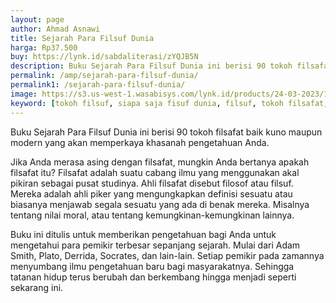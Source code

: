 ```yaml
---
layout: page
author: Ahmad Asnawi
title: Sejarah Para Filsuf Dunia
harga: Rp37.500
buy: https://lynk.id/sabdaliterasi/zYQJB5N
description: Buku Sejarah Para Filsuf Dunia ini berisi 90 tokoh filsafat baik kuno maupun modern yang akan memperkaya khasanah pengetahuan Anda.
permalink: /amp/sejarah-para-filsuf-dunia/
permalink1: /sejarah-para-filsuf-dunia/
image: https://s3.us-west-1.wasabisys.com/lynk.id/products/24-03-2023/1679591819391_1795884
keyword: [tokoh filsuf, siapa saja fisuf dunia, filsuf, tokoh filsafat, pemikiran tokoh filsafat, pemikiran tokoh]
---
```

<p>Buku Sejarah Para Filsuf Dunia ini berisi 90 tokoh filsafat baik kuno maupun modern yang akan memperkaya khasanah pengetahuan Anda.</p><p>Jika Anda merasa asing dengan filsafat, mungkin Anda bertanya apakah filsafat itu? Filsafat adalah suatu cabang ilmu yang menggunakan akal pikiran sebagai pusat studinya. Ahli filsafat disebut filosof atau filsuf. Mereka adalah ahli piker yang mengungkapkan definisi sesuatu atau biasanya menjawab segala sesuatu yang ada di benak mereka. Misalnya tentang nilai moral, atau tentang kemungkinan-kemungkinan lainnya.</p><p>Buku ini ditulis untuk memberikan pengetahuan bagi Anda untuk mengetahui para pemikir terbesar sepanjang sejarah. Mulai dari Adam Smith, Plato, Derrida, Socrates, dan lain-lain. Setiap pemikir pada zamannya menyumbang ilmu pengetahuan baru bagi masyarakatnya. Sehingga tatanan hidup terus berubah dan berkembang hingga menjadi seperti sekarang ini.</p>
